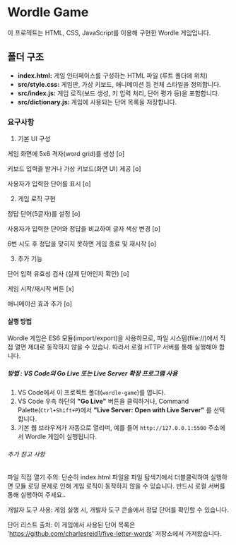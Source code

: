 # Wordle Game

이 프로젝트는 HTML, CSS, JavaScript를 이용해 구현한 Wordle 게임입니다.

## 폴더 구조

- **index.html:** 게임 인터페이스를 구성하는 HTML 파일 (루트 폴더에 위치)
- **src/style.css:** 게임판, 가상 키보드, 애니메이션 등 전체 스타일을 정의합니다.
- **src/index.js:** 게임 로직(보드 생성, 키 입력 처리, 단어 평가 등)을 포함합니다.
- **src/dictionary.js:** 게임에 사용되는 단어 목록을 저장합니다.


### 요구사항

1. 기본 UI 구성

게임 화면에 5x6 격자(word grid)를 생성 [o]

키보드 입력을 받거나 가상 키보드(화면 UI) 제공 [o]

사용자가 입력한 단어를 표시 [o]

2. 게임 로직 구현

정답 단어(5글자)를 설정 [o]

사용자가 입력한 단어와 정답을 비교하여 글자 색상 변경 [o]

6번 시도 후 정답을 맞히지 못하면 게임 종료 및 재시작 [o]

3. 추가 기능

단어 입력 유효성 검사 (실제 단어인지 확인) [o]

게임 시작/재시작 버튼 [x]

애니메이션 효과 추가 [o]



#### 실행 방법

Wordle 게임은 ES6 모듈(import/export)을 사용하므로, 파일 시스템(file://)에서 직접 열면 제대로 동작하지 않을 수 있습니. 따라서 로컬 HTTP 서버를 통해 실행해야 합니다.

##### 방법 : VS Code의 Go Live 또는 Live Server 확장 프로그램 사용

1. VS Code에서 이 프로젝트 폴더(`wordle-game`)를 엽니다.
2. VS Code 우측 하단의 **"Go Live"** 버튼을 클릭하거나, Command Palette(`Ctrl+Shift+P`)에서 **"Live Server: Open with Live Server"** 를 선택합니다.
3. 기본 웹 브라우저가 자동으로 열리며, 예를 들어 `http://127.0.0.1:5500` 주소에서 Wordle 게임이 실행됩니다.


###### 추가 참고 사항

파일 직접 열기 주의:
단순히 index.html 파일을 파일 탐색기에서 더블클릭하여 실행하면 모듈 로딩 문제로 인해 게임 로직이 동작하지 않을 수 있습니다. 반드시 로컬 서버를 통해 실행하여 주세요..

개발자 도구 사용:
게임 실행 시, 개발자 도구 콘솔에서 정답 단어를 확인할 수 있습니다.

단어 리스트 출처:
이 게임에서 사용된 단어 목록은 'https://github.com/charlesreid1/five-letter-words' 저장소에서 가져왔습니다.

